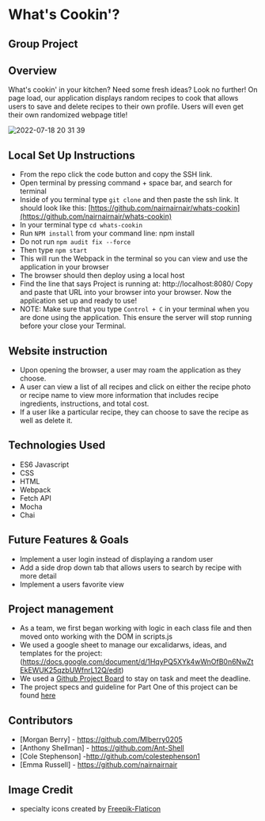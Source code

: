 # What's Cookin'? 

## Group Project

## Overview

What's cookin' in your kitchen?  Need some fresh ideas? Look no further!  On page load, our application displays random recipes to cook that allows users to save and delete recipes to their own profile.  Users will even get their own randomized webpage title!  

![2022-07-18 20 31 39](https://user-images.githubusercontent.com/102934145/179770850-d6f8adfc-3acd-45d9-859e-0182ce7f9e8a.gif)


## Local Set Up Instructions

- From the repo click the code button and copy the SSH link.
- Open terminal by pressing command + space bar, and search for terminal
- Inside of you terminal type `git clone` and then paste the ssh link. It should look like this: [https://github.com/nairnairnair/whats-cookin](https://github.com/nairnairnair/whats-cookin)
- In your terminal type `cd whats-cookin`
- Run `NPM install` from your command line: npm install
- Do not run `npm audit fix --force`
- Then type `npm start`
- This will run the Webpack in the terminal so you can view and use the application in your browser
- The browser should then deploy using a local host
- Find the line that says Project is running at: http://localhost:8080/ Copy and paste that URL into your browser into your browser. Now the application set up and ready to use!
- NOTE: Make sure that you type `Control + C` in your terminal when you are done using the application. This ensure the server will stop running before your close your Terminal.

## Website instruction

- Upon opening the browser, a user may roam the application as they choose.
- A user can view a list of all recipes and click on either the recipe photo or recipe name to view more information that includes recipe ingredients, instructions, and total cost.
- If a user like a particular recipe, they can choose to save the recipe as well as delete it.


## Technologies Used

- ES6 Javascript
- CSS
- HTML
- Webpack
- Fetch API
- Mocha
- Chai

## Future Features & Goals
- Implement a user login instead of displaying a random user
- Add a side drop down tab that allows users to search by recipe with more detail
- Implement a users favorite view


## Project management
- As a team, we first began working with logic in each class file and then moved onto working with the DOM in scripts.js
- We used a google sheet to manage our excalidarws, ideas, and templates for the project: (https://docs.google.com/document/d/1HqyPQ5XYk4wWnOfB0n6NwZtEkEWUK25qzbUWfnrL12Q/edit)
- We used a [Github Project Board](https://github.com/users/nairnairnair/projects/3/views/1) to stay on task and meet the deadline.
- The project specs and guideline for Part One of this project can be found [here](https://frontend.turing.edu/projects/whats-cookin-part-one.html)


## Contributors

- [Morgan Berry] - https://github.com/Mlberry0205
- [Anthony Shellman] - https://github.com/Ant-Shell
- [Cole Stephenson] -http://github.com/colestephenson1
- [Emma Russell] - https://github.com/nairnairnair

## Image Credit

- specialty icons created by [Freepik-Flaticon](https://www.flaticon.com/authors/freepik)

